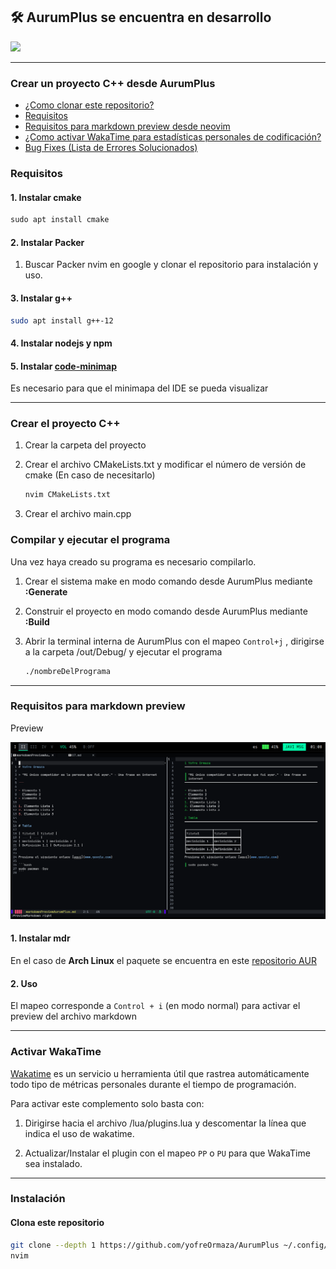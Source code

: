 ## 🛠️ AurumPlus se encuentra en desarrollo

![](https://www.startpage.com/av/proxy-image?piurl=https%3A%2F%2Fi.ytimg.com%2Fvi%2FyW3E33MVQZs%2Fmaxresdefault.jpg&sp=1701373977T771ec52aaf55d449904e30d322ed89567510841eec357c63548b8b9b75fdcc28)

---

### Crear un proyecto C++ desde AurumPlus

- [¿Como clonar este repositorio?]()
- [Requisitos](#requisitos)
- [Requisitos para markdown preview desde neovim](#requisitos-para-markdown-preview)
- [¿Como activar WakaTime para estadísticas personales de codificación?](#)
- [Bug Fixes (Lista de Errores Solucionados)](/GuideForErrors.md/)

### Requisitos

#### 1. Instalar cmake

```jsx
sudo apt install cmake
```

#### 2. Instalar Packer

1. Buscar Packer nvim en google y clonar el repositorio para instalación y uso.

#### 3. Instalar g++

```bash
sudo apt install g++-12
```

#### 4. Instalar nodejs y npm

#### 5. Instalar [code-minimap](https://github.com/wfxr/code-minimap)

Es necesario para que el minimapa del IDE se pueda visualizar





---

### Crear el proyecto C++

1. Crear la carpeta del proyecto
2. Crear el archivo CMakeLists.txt y modificar el número de versión de cmake (En caso de necesitarlo)
    
    ```bash
    nvim CMakeLists.txt
    ```
    
3. Crear el archivo main.cpp

### Compilar y ejecutar el programa

Una vez haya creado su programa es necesario compilarlo.

1. Crear el sistema make en modo comando desde AurumPlus mediante **:Generate**  
2. Construir el proyecto en modo comando desde AurumPlus mediante **:Build**
3. Abrir la terminal interna de AurumPlus con el mapeo `Control+j` , dirigirse a la carpeta /out/Debug/ y ejecutar el programa
    
    ```bash
    ./nombreDelPrograma
    ```

---

### Requisitos para markdown preview

Preview

![](./imgs/AurumPlusmarkdownPreview.png)

#### 1. Instalar mdr

En el caso de **Arch Linux** el paquete se encuentra en este [repositorio AUR](https://aur.archlinux.org/packages/mdr)

#### 2. Uso

El mapeo corresponde a `Control + i` (en modo normal) para activar el preview del archivo markdown

---

### Activar WakaTime

[Wakatime](https://wakatime.com) es un servicio u herramienta útil que rastrea automáticamente todo tipo de métricas personales durante el tiempo de programación.

Para activar este complemento solo basta con:

1. Dirigirse hacia el archivo /lua/plugins.lua y descomentar la línea que indica el uso de wakatime.

2. Actualizar/Instalar el plugin con el mapeo `PP` o `PU` para que WakaTime sea instalado. 

---

### Instalación

#### Clona este repositorio

```bash
git clone --depth 1 https://github.com/yofreOrmaza/AurumPlus ~/.config/nvim
nvim
```
